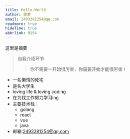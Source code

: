 ```yaml
---
title: Hello-World
author: 菠萝
email: 2493381254@qq.com
readmore: true
hideTime: true
abbrlink: 9194
---
```


这里是摘要






> 自我介绍环节
>
> > 你不需要一开始很厉害，你需要开始才能很厉害！

<!-- more -->

- 一名懒惰的死宅
- 是名大学生
- loving life & loving coding
- 在为找工作努力学习ing
- 主要技术栈：
  - golang
  - react
  - vue
  - java
- 邮箱:2493381254@qq.com